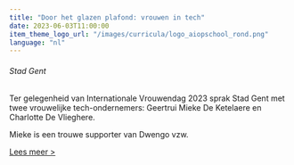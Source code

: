 ```yaml
---
title: "Door het glazen plafond: vrouwen in tech"
date: 2023-06-03T11:00:00
item_theme_logo_url: "/images/curricula/logo_aiopschool_rond.png"
language: "nl"
---
```

###### Stad Gent
Ter gelegenheid van Internationale Vrouwendag 2023 sprak Stad Gent met twee vrouwelijke 
tech-ondernemers: Geertrui Mieke De Ketelaere en Charlotte De Vlieghere.

Mieke is een trouwe supporter van Dwengo vzw.

[Lees meer >](https://stad.gent/nl/investeren-gent/nieuws-evenementen/door-het-glazen-plafond-vrouwen-tech)
